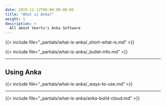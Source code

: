```yaml
---
date: 2019-12-12T00:00:00-00:00
title: "What is Anka?"
weight: 1
description: >
  All about Veertu's Anka Software
---
```


{{< include file="_partials/what-is-anka/_short-what-is.md" >}}

{{< include file="_partials/what-is-anka/_bullet-info.md" >}}

---

## Using Anka

{{< include file="_partials/what-is-anka/_ways-to-use.md" >}}

---

{{< include file="_partials/what-is-anka/anka-build-cloud.md" >}}
